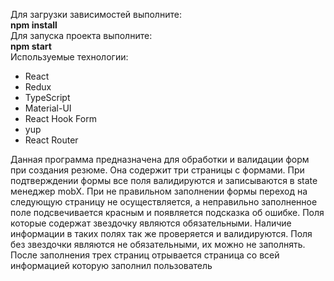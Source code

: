 Для загрузки зависимостей выполните:<br/>
**npm install** <br/>
Для запуска проекта выполните: <br />
**npm start** <br />
Используемые технологии:
- React
- Redux
- TypeScript
- Material-UI
- React Hook Form
- yup
- React Router

Данная программа предназначена для обработки и валидации форм при создания резюме. Она содержит три страницы с формами.
При подтверждении формы все поля валидируются и записываются в state менеджер mobX. При не правильном заполнении формы переход на следующую страницу не осуществляется,
а неправильно заполненное поле подсвечивается красным и появляется подсказка об ошибке. Поля которые содержат звездочку являются обязательными.
Наличие информации в таких полях так же проверяется и валидируются. Поля без звездочки являются не обязательными, их можно не заполнять.
После заполнения трех страниц отрывается страница со всей информацией которую заполнил пользователь

